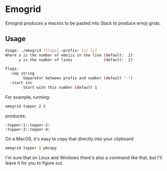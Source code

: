 # Emogrid

Emogrid produces a macros to be pasted into Slack to produce emoji grids.

## Usage

```sh
Usage: ./emogrid [flags] <prefix> [x] [y]
Where x is the number of emojis in the line (default:  2)
      y is the number of lines              (default:  2)

Flags:
  -sep string
        Separator between prefix and number (default "-")
  -start int
        Start with this number (default 1
```

For example, running:
```sh
emogrid topper 2 2
```
produces:
```
:topper-1::topper-2:
:topper-3::topper-4:
```

On a MacOS, it's easy to copy that directly into your clipboard:
```sh
emogrid topper | pbcopy
```
I'm sure that on Linux and Windows there's also a command like that, but I'll
leave it for you to figure out.
